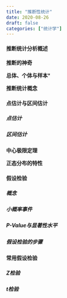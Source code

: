 ```yaml
---
title: "推断性统计"
date: 2020-08-26
draft: false
categories: ["统计学"]
---
```


#### 推断统计分析概述

**推断的神奇**

**总体、个体与样本***

**推断统计概念**


#### 点估计与区间估计

##### 点估计

##### 区间估计

**中心极限定理**

**正态分布的特性**

#### 假设检验

##### 概念

##### 小概率事件

##### P-Value与显著性水平

##### 假设检验的步骤

#### 常用假设检验

##### $Z$检验

##### $t$检验